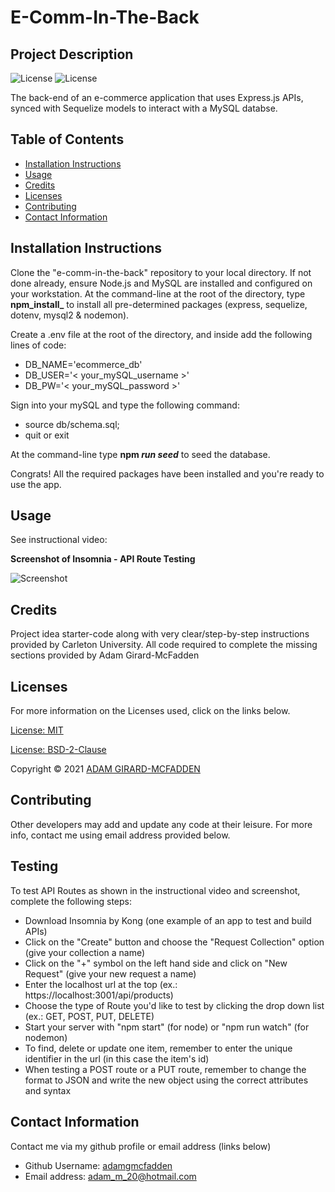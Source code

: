 # E-Comm-In-The-Back

## Project Description
![License](https://img.shields.io/badge/License-MIT-blue.svg "License Badge")
![License](https://img.shields.io/badge/License-BSD%202--Clause-orange.svg "License Badge")

The back-end of an e-commerce application that uses Express.js APIs, synced with Sequelize models to interact with a MySQL databse.

## Table of Contents
- [Installation Instructions](#installation-instructions)
- [Usage](#usage)
- [Credits](#credits)
- [Licenses](#licenses)
- [Contributing](#contributing)
- [Contact Information](#contact-information)

## Installation Instructions

Clone the "e-comm-in-the-back" repository to your local directory. If not done already, ensure Node.js and MySQL are installed and configured on your workstation. At the 
command-line at the root of the directory, type **npm_install_** to install all pre-determined packages (express, sequelize, dotenv, mysql2 & nodemon).

Create a .env file at the root of the directory, and inside add the following lines of code:
- DB_NAME='ecommerce_db'
- DB_USER='< your_mySQL_username >'
- DB_PW='< your_mySQL_password >'

Sign into your mySQL and type the following command:
- source db/schema.sql;
- quit or exit

At the command-line type **npm _run seed_** to seed the database.

Congrats! All the required packages have been installed and you're ready to use the app. 

## Usage

See instructional video:

**Screenshot of Insomnia - API Route Testing**

![Screenshot](https://user-images.githubusercontent.com/83710803/129788722-19877497-b12d-48bb-bd48-05e582bcff3d.png)


## Credits

Project idea starter-code along with very clear/step-by-step instructions provided by Carleton University. All code required to complete the missing sections provided by
Adam Girard-McFadden

## Licenses

For more information on the Licenses used, click on the links below.

[License: MIT](https://choosealicense.com/licenses/mit/)

[License: BSD-2-Clause](https://opensource.org/licenses/BSD-2-Clause)

Copyright © 2021 [ADAM GIRARD-MCFADDEN](https://github.com/adamgmcfadden)

## Contributing

Other developers may add and update any code at their leisure. For more info, contact me using email address provided below.

## Testing

To test API Routes as shown in the instructional video and screenshot, complete the following steps:

- Download Insomnia by Kong (one example of an app to test and build APIs)
- Click on the "Create" button and choose the "Request Collection" option (give your collection a name)
- Click on the "+" symbol on the left hand side and click on "New Request" (give your new request a name)
- Enter the localhost url at the top (ex.: https://localhost:3001/api/products)
- Choose the type of Route you'd like to test by clicking the drop down list (ex.: GET, POST, PUT, DELETE)
- Start your server with "npm start" (for node) or "npm run watch" (for nodemon) 
- To find, delete or update one item, remember to enter the unique identifier in the url (in this case the item's id)
- When testing a POST route or a PUT route, remember to change the format to JSON and write the new object using the correct attributes and syntax

## Contact Information

Contact me via my github profile or email address (links below)

- Github Username: [adamgmcfadden](https://github.com/adamgmcfadden)
- Email address: adam_m_20@hotmail.com


